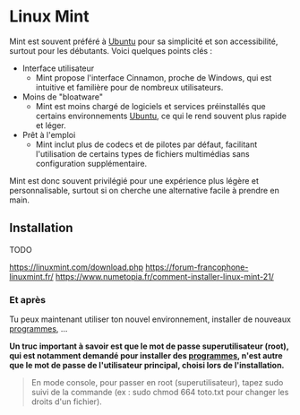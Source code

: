 # Linux Mint

Mint est souvent préféré à [Ubuntu](Ubuntu) pour sa simplicité et son accessibilité, surtout pour les débutants. Voici quelques points clés :

- Interface utilisateur
  - Mint propose l'interface Cinnamon, proche de Windows, qui est intuitive et familière pour de nombreux utilisateurs.
- Moins de "bloatware"
  - Mint est moins chargé de logiciels et services préinstallés que certains environnements [Ubuntu](Ubuntu), ce qui le rend souvent plus rapide et léger.
- Prêt à l'emploi
  - Mint inclut plus de codecs et de pilotes par défaut, facilitant l'utilisation de certains types de fichiers multimédias sans configuration supplémentaire.

Mint est donc souvent privilégié pour une expérience plus légère et personnalisable, surtout si on cherche une alternative facile à prendre en main.

## Installation

TODO

https://linuxmint.com/download.php
https://forum-francophone-linuxmint.fr/
https://www.numetopia.fr/comment-installer-linux-mint-21/

### Et après

Tu peux maintenant utiliser ton nouvel environnement, installer de nouveaux [programmes](../soft/), ...

**Un truc important à savoir est que le mot de passe superutilisateur (root), qui est notamment demandé pour installer des [programmes](../soft/), n'est autre que le mot de passe de l'utilisateur principal, choisi lors de l'installation.**

> En mode console, pour passer en root (superutilisateur), tapez sudo suivi de la commande (ex : sudo chmod 664 toto.txt pour changer les droits d'un fichier).
